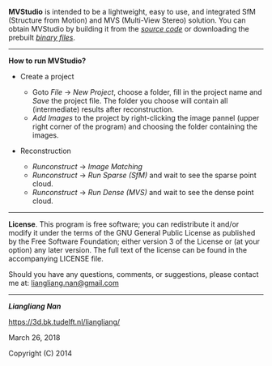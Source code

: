 **MVStudio** is intended to be a lightweight, easy to use, and integrated SfM (Structure from Motion) and MVS (Multi-View Stereo) solution.
You can obtain MVStudio by building it from the [*source code*](https://github.com/LiangliangNan/MVStudio) or downloading the prebuilt [*binary files*](https://github.com/LiangliangNan/MVStudio/releases).

---

**How to run MVStudio?**

* Create a project
  -  Goto _File_ -> _New Project_, choose a folder, fill in the project name and _Save_ the project file. The folder you choose will contain all (intermediate) results after reconstruction.
  -  _Add Images_ to the project by right-clicking the image pannel (upper right corner of the program) and choosing the folder containing the images.
 
* Reconstruction
  - *Runconstruct* -> *Image Matching*
  - *Runconstruct* -> *Run Sparse (SfM)* and wait to see the sparse point cloud.
  - *Runconstruct* -> *Run Dense (MVS)* and wait to see the dense point cloud.

---

**License**. This program is free software; you can redistribute it and/or modify it under the terms of the GNU General Public License as published by the Free Software Foundation; either version 3 of the License or (at your option) any later version. The full text of the license can be found in the accompanying LICENSE file.

Should you have any questions, comments, or suggestions, please contact me at: liangliang.nan@gmail.com

---

**_Liangliang Nan_**

https://3d.bk.tudelft.nl/liangliang/

March 26, 2018

Copyright (C) 2014
